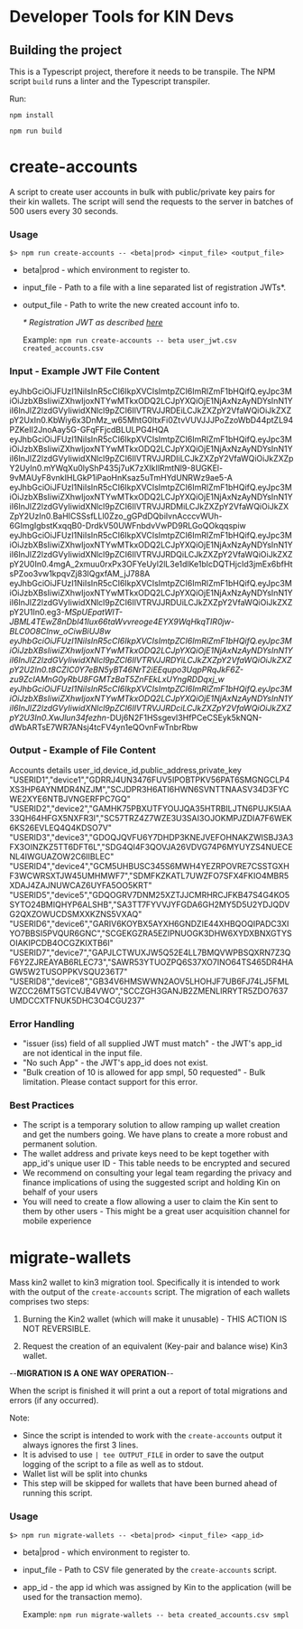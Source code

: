 # Developer Tools for KIN Devs

## Building the project

This is a Typescript project, therefore it needs to be transpile. The NPM script `build` runs a linter and the Typescript transpiler.

Run:
```
npm install
```
```
npm run build
```

# create-accounts
A script to create user accounts in bulk with public/private key pairs for their kin wallets.
The script will send the requests to the server in batches of 500 users every 30 seconds.

### Usage
```
$> npm run create-accounts -- <beta|prod> <input_file> <output_file>
```
* beta|prod - which environment to register to.
* input_file - Path to a file with a line separated list of registration JWTs*.
* output_file - Path to write the new created account info to.
 
	_\* Registration JWT as described [here](https://github.com/kinecosystem/ecosystem-api#register-payload)_
	
	Example:
	`npm run create-accounts -- beta user_jwt.csv created_accounts.csv`

### Input - Example JWT File Content
eyJhbGciOiJFUzI1NiIsInR5cCI6IkpXVCIsImtpZCI6ImRlZmF1bHQifQ.eyJpc3MiOiJzbXBsIiwiZXhwIjoxNTYwMTkxODQ2LCJpYXQiOjE1NjAxNzAyNDYsInN1YiI6InJlZ2lzdGVyIiwidXNlcl9pZCI6IlVTRVJJRDEiLCJkZXZpY2VfaWQiOiJkZXZpY2UxIn0.KbWiy6x3DnMz_w65MhtG0ltxFi0ZtvVUVJJJPoZzoWbD44ptZL94PZKeII2JnoAay5G-GFqFFjcdBLULPG4HQA
eyJhbGciOiJFUzI1NiIsInR5cCI6IkpXVCIsImtpZCI6ImRlZmF1bHQifQ.eyJpc3MiOiJzbXBsIiwiZXhwIjoxNTYwMTkxODQ2LCJpYXQiOjE1NjAxNzAyNDYsInN1YiI6InJlZ2lzdGVyIiwidXNlcl9pZCI6IlVTRVJJRDIiLCJkZXZpY2VfaWQiOiJkZXZpY2UyIn0.mYWqXu0lyShP435j7uK7zXIkIlRmtNl9-8UGKEl-9vMAUyF8vnkIHLGkP1iPaoHnKsaz5uTmHYdUNRWz9ae5-A
eyJhbGciOiJFUzI1NiIsInR5cCI6IkpXVCIsImtpZCI6ImRlZmF1bHQifQ.eyJpc3MiOiJzbXBsIiwiZXhwIjoxNTYwMTkxODQ2LCJpYXQiOjE1NjAxNzAyNDYsInN1YiI6InJlZ2lzdGVyIiwidXNlcl9pZCI6IlVTRVJJRDMiLCJkZXZpY2VfaWQiOiJkZXZpY2UzIn0.BaHICSSsfLLl0Zzo_gGPdDQbiIvnAcccvWUh-6GImgIgbstKxqqB0-DrdkV50UWFnbdvVwPD9RLGoQOkqqspiw
eyJhbGciOiJFUzI1NiIsInR5cCI6IkpXVCIsImtpZCI6ImRlZmF1bHQifQ.eyJpc3MiOiJzbXBsIiwiZXhwIjoxNTYwMTkxODQ2LCJpYXQiOjE1NjAxNzAyNDYsInN1YiI6InJlZ2lzdGVyIiwidXNlcl9pZCI6IlVTRVJJRDQiLCJkZXZpY2VfaWQiOiJkZXZpY2U0In0.4mgA_2xmuu0rxPx3OFYeUyl2lL3e1dlKe1blcDQTHjcId3jmEx6bfHtsPZoo3vw1kpqvZj83lQgxfAM_jJ788A
eyJhbGciOiJFUzI1NiIsInR5cCI6IkpXVCIsImtpZCI6ImRlZmF1bHQifQ.eyJpc3MiOiJzbXBsIiwiZXhwIjoxNTYwMTkxODQ2LCJpYXQiOjE1NjAxNzAyNDYsInN1YiI6InJlZ2lzdGVyIiwidXNlcl9pZCI6IlVTRVJJRDUiLCJkZXZpY2VfaWQiOiJkZXZpY2U1In0.eg3-_MSpUEpatWIT-JBML4TEwZ8nDbl41Iux66taWvvreoge4EYX9WqHkqTIR0jw-BLC0O8CInw_oCiwBiUJ8w
eyJhbGciOiJFUzI1NiIsInR5cCI6IkpXVCIsImtpZCI6ImRlZmF1bHQifQ.eyJpc3MiOiJzbXBsIiwiZXhwIjoxNTYwMTkxODQ2LCJpYXQiOjE1NjAxNzAyNDYsInN1YiI6InJlZ2lzdGVyIiwidXNlcl9pZCI6IlVTRVJJRDYiLCJkZXZpY2VfaWQiOiJkZXZpY2U2In0.t8CZIC0Y7eBN5yBT46NrT2iEEqupo3UqpPRqJkF6Z-zu9ZcIAMnG0yRbU8FGMTzBaT5ZnFEkLxUYngRDDqxj_w
eyJhbGciOiJFUzI1NiIsInR5cCI6IkpXVCIsImtpZCI6ImRlZmF1bHQifQ.eyJpc3MiOiJzbXBsIiwiZXhwIjoxNTYwMTkxODQ2LCJpYXQiOjE1NjAxNzAyNDYsInN1YiI6InJlZ2lzdGVyIiwidXNlcl9pZCI6IlVTRVJJRDciLCJkZXZpY2VfaWQiOiJkZXZpY2U3In0.XwJlun34fezhn_-DUj6N2F1HSsgevI3HfPCeCSEyk5kNQN-dWbARTsE7WR7ANsj4tcFV4yn1eQOvnFwTnbrRbw

### Output - Example of File Content
Accounts details
user_id,device_id,public_address,private_key
"USERID1","device1","GDRRJ4UN3476FUV5IPOBTPKV56PAT6SMGNGCLP4XS3HP6AYNMDR4NZJM","SCJDPR3H6ATI6HWN6SVNTTNAASV34D3FYCWE2XYE6NTBJVNGERFPC7GQ"
"USERID2","device2","GAMHK75PBXUTFYOUJQA35HTRBILJTN6PUJK5IAA33QH64HFGX5NXFR3I","SC57TRZ4Z7WZE3U3SAI3OJOKMPJZDIA7F6WEK6KS26EVLEQ4Q4KDSO7V"
"USERID3","device3","GDOQJQVFU6Y7DHDP3KNEJVEFOHNAKZWISBJ3A3FX3OINZKZ5TT6DFT6L","SDG4QI4F3QOVJA26VDVG74P6MYUYZS4NUECENL4IWGUAZOW2C6IIBLEC"
"USERID4","device4","GCM5UHBUSC345S6MWH4YEZRPOVRE7CSSTGXHF3WCWRSXTJW45UMHMWF7","SDMFKZKATL7UWZFO7SFX4FKIO4MBR5XDAJ4ZAJNUWCAZ6UYFA5OO5KRT"
"USERID5","device5","GDQOGRV7DNM25XZTJJCMRHRCJFKB47S4G4KO5SYTO24BMIQHYP6ALSHB","SA3TT7FYVVJYFGDA6GH2MY5D5U2YDJQDVG2QXZOWUCDSMXXKZNS5VXAQ"
"USERID6","device6","GARIV6KOYBX5AYXH6GNDZIE44XHBQOQIPADC3XIYO7BBSI5PVQUR6GNC","SCGEKGZRA5EZIPNUOGK3DHW6XYDXBNXGTYSOIAKIPCDB4OCGZKIXTB6I"
"USERID7","device7","GAPJLCTWUXJW5Q52E4LL7BMQVWPBSQXRN7Z3QF6Y2ZJREAYAB6RLEC73","SAWR53YTUOZPQ6S37XO7INO64TS465DR4HAGW5W2TUSOPPKVSQU236T7"
"USERID8","device8","GB34V6HMSWWN2AOV5LHOHJF7UB6FJ74LJ5FMLWZCC26MT5GTCVJB4VWO","SCCZGH3GANJB2ZMENLIRRYTR5ZDO7637UMDCCXTFNUK5DHC3O4CGU237"

### Error Handling 

- "issuer (iss) field of all supplied JWT must match" - the JWT's app_id are not identical in the input file.
- "No such App" - the JWT's app_id does not exist.
- "Bulk creation of 10 is allowed for app smpl, 50 requested" - Bulk limitation. Please contact support for this error.


### Best Practices


- The script is a temporary solution to allow ramping up wallet creation and get the numbers going. We have plans to create a more robust and permanent solution.
- The wallet address and private keys need to be kept together with app_id's unique user ID - This table needs to be encrypted and secured
- We recommend on consulting your legal team regarding the privacy and finance implications of using the suggested script and holding Kin on behalf of your users
- You will need to create a flow allowing a user to claim the Kin sent to them by other users - This might be a great user acquisition channel for mobile experience



# migrate-wallets
Mass kin2 wallet to kin3 migration tool. Specifically it is intended to work with the output of the `create-accounts` script.
The migration of each wallets comprises two steps:
1. Burning the Kin2 wallet (which will make it unusable) - THIS ACTION IS NOT REVERSIBLE.

2. Request the creation of an equivalent (Key-pair and balance wise) Kin3 wallet.

--**MIGRATION IS A ONE WAY OPERATION**--

When the script is finished it will print a out a report of total migrations and errors (if any occurred).

Note:
 * Since the script is intended to work with the `create-accounts` output it always ignores the first 3 lines.
 * It is advised to use `| tee OUTPUT_FILE` in order to save the output logging of the script to a file as well as to stdout.
 * Wallet list will be split into chunks
 * This step will be skipped for wallets that have been burned ahead of running this script.
 
### Usage
```
$> npm run migrate-wallets -- <beta|prod> <input_file> <app_id>
```
* beta|prod - which environment to register to.
* input_file - Path to CSV file generated by the `create-accounts` script.
* app_id - the app id which was assigned by Kin to the application (will be used for the transaction memo).

	Example:
	`npm run migrate-wallets -- beta created_accounts.csv smpl`
